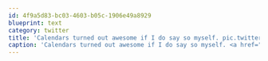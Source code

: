 ```yaml
---
id: 4f9a5d83-bc03-4603-b05c-1906e49a8929
blueprint: text
category: twitter
title: 'Calendars turned out awesome if I do say so myself. pic.twitter.com/tfW02vsg'
caption: 'Calendars turned out awesome if I do say so myself. <a href="https://twitter.com/dchymko/status/149724661586989056/photo/1" title="https://twitter.com/dchymko/status/149724661586989056/photo/1" class="link link_untco link_untco_image">pic.twitter.com/tfW02vsg</a><span class="embed_image embed_image_yes"><a href="https://twitter.com/dchymko/status/149724661586989056/photo/1"><img alt=''ahptyvrceaarfdu-6294494'' src=''/images/2022/11/6305c-ahptyvrceaarfdu-6294494.jpg'' /></a></span>'
---
```

